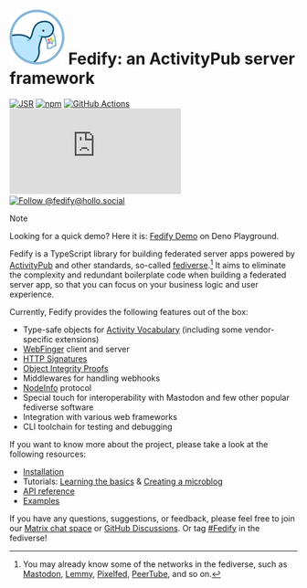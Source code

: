 <!-- deno-fmt-ignore-file -->

![](./logo.svg)
Fedify: an ActivityPub server framework
=======================================

[![JSR][JSR badge]][JSR]
[![npm][npm badge]][npm]
[![GitHub Actions][GitHub Actions badge]][GitHub Actions]
[![Matrix][Matrix badge]][Matrix]
[![Follow @fedify@hollo.social][@fedify@hollo.social badge]][@fedify@hollo.social]

> [!NOTE]
> Looking for a quick demo?  Here it is: [Fedify Demo] on Deno Playground.

Fedify is a TypeScript library for building federated server apps
powered by [ActivityPub] and other standards, so-called [fediverse].[^1]
It aims to eliminate the complexity and redundant boilerplate code when
building a federated server app, so that you can focus on your business logic
and user experience.

Currently, Fedify provides the following features out of the box:

 -  Type-safe objects for [Activity Vocabulary] (including some vendor-specific
    extensions)
 -  [WebFinger] client and server
 -  [HTTP Signatures]
 -  [Object Integrity Proofs][FEP-8b32]
 -  Middlewares for handling webhooks
 -  [NodeInfo] protocol
 -  Special touch for interoperability with Mastodon and few other popular
    fediverse software
 -  Integration with various web frameworks
 -  CLI toolchain for testing and debugging

If you want to know more about the project, please take a look at the following
resources:

 -  [Installation](https://fedify.dev/install)
 -  Tutorials:
    [Learning the basics](https://fedify.dev/tutorial/basics) &
    [Creating a microblog](https://fedify.dev/tutorial/microblog)
 -  [API reference][JSR]
 -  [Examples](https://github.com/dahlia/fedify/tree/main/examples)

If you have any questions, suggestions, or feedback, please feel free to
join our [Matrix chat space][Matrix] or [GitHub Discussions].  Or tag
[#Fedify] in the fediverse!

[^1]: You may already know some of the networks in the fediverse, such as
      [Mastodon], [Lemmy], [Pixelfed], [PeerTube], and so on.

[JSR]: https://jsr.io/@fedify/fedify
[JSR badge]: https://jsr.io/badges/@fedify/fedify
[npm]: https://www.npmjs.com/package/@fedify/fedify
[npm badge]: https://img.shields.io/npm/v/@fedify/fedify?logo=npm
[GitHub Actions]: https://github.com/dahlia/fedify/actions/workflows/build.yaml
[GitHub Actions badge]: https://github.com/dahlia/fedify/actions/workflows/build.yaml/badge.svg
[Matrix]: https://matrix.to/#/#fedify:matrix.org
[Matrix badge]: https://img.shields.io/matrix/fedify%3Amatrix.org?logo=matrix
[@fedify@hollo.social badge]: https://fedi-badge.deno.dev/@fedify@hollo.social/followers.svg
[@fedify@hollo.social]: https://hollo.social/@fedify
[Fedify Demo]: https://dash.deno.com/playground/fedify-demo
[ActivityPub]: https://www.w3.org/TR/activitypub/
[fediverse]: https://en.wikipedia.org/wiki/Fediverse
[Activity Vocabulary]: https://www.w3.org/TR/activitystreams-vocabulary/
[WebFinger]: https://datatracker.ietf.org/doc/html/rfc7033
[HTTP Signatures]: https://tools.ietf.org/html/draft-cavage-http-signatures-12
[FEP-8b32]: https://w3id.org/fep/8b32
[NodeInfo]: https://nodeinfo.diaspora.software/
[GitHub Discussions]: https://github.com/dahlia/fedify/discussions
[#Fedify]: https://mastodon.social/tags/fedify
[Mastodon]: https://joinmastodon.org/
[Lemmy]: https://join-lemmy.org/
[Pixelfed]: https://pixelfed.org/
[PeerTube]: https://joinpeertube.org/

